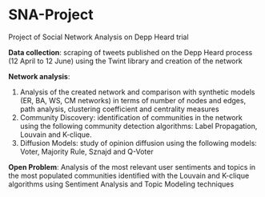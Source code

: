# SNA-Project
Project of Social Network Analysis on Depp Heard trial

**Data collection**: scraping of tweets published on the Depp Heard process (12 April to 12 June) using the Twint library and creation of the network

**Network analysis**: 
1. Analysis of the created network and comparison with synthetic models (ER, BA, WS, CM networks) in terms of number of nodes and edges, path analysis, clustering coefficient and centrality measures
2. Community Discovery: identification of communities in the network using the following community detection algorithms: Label Propagation, Louvain and K-clique.
3. Diffusion Models: study of opinion diffusion using the following models: Voter, Majority Rule, Sznajd and Q-Voter


**Open Problem**: Analysis of the most relevant user sentiments and topics in the most populated communities identified with the Louvain and K-clique algorithms using Sentiment Analysis and Topic Modeling techniques 

